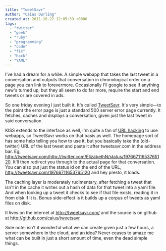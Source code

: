 ```yaml
---
title: "TweetSavr"
author: "Caius Durling"
created_at: 2011-10-22 12:05:39 +0000
tags:
  - "twitter"
  - "geek"
  - "ruby"
  - "programming"
  - "code"
  - "fix"
  - "hack"
  - "YAML"
---
```


I've had a dream for a while. A simple webapp that takes the last tweet in a conversation and outputs that conversation in chronological order on a page you can link to forevermore. Occasionally I'll google to see if anything new's turned up, but they all seem to do far more, require the start and end tweets or are covered in ads.

So one friday evening I just built it. It's called [TweetSavr](http://tweetsavr.com/). It's very simple—to the point the error page is just a standard 500 server error page currently. It fetches, caches and displays a conversation, given just the last tweet in said conversation.

KISS extends to the interface as well, I'm quite a fan of [URL hacking](http://jerz.setonhill.edu/writing/etext/url-hacking.htm) to use webapps, so TweetSavr works on that basis as well. The homepage sort of has some help telling you how to use it, but you basically take the (old-twitter) URL of the last tweet and paste it after tweetsavr.com in the address bar. Eg, <http://tweetsavr.com/http://twitter.com/ElizabethN/status/19766711653765120>. It'll then redirect you through to the actual page for that conversation. You can also put just the status id on the end of the URL, <http://tweetsavr.com/19766711653765120> and hey presto, it loads.

The caching layer is moderately rudimentary, after fetching a tweet that isn't in the cache it writes out a hash of data for that tweet into a yaml file. And when looking up a tweet it checks to see if that file exists, reading it in from disk if it is. Bonus side-effect is it builds up a corpus of tweets as yaml files on disk.

It lives on the internet at <http://tweetsavr.com/> and the source is on github at <http://github.com/caius/tweetsavr>

Side note: isn't it wonderful what we can create given just a few hours, a server somewhere in the cloud, and an idea? Never ceases to amaze me what can be built in just a short amount of time, even the dead simple things.

